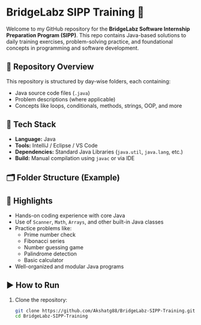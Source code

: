 # BridgeLabz SIPP Training 🚀

Welcome to my GitHub repository for the **BridgeLabz Software Internship Preparation Program (SIPP)**. This repo contains Java-based solutions to daily training exercises, problem-solving practice, and foundational concepts in programming and software development.

## 📁 Repository Overview

This repository is structured by day-wise folders, each containing:

- Java source code files (`.java`)
- Problem descriptions (where applicable)
- Concepts like loops, conditionals, methods, strings, OOP, and more

## 🧰 Tech Stack

- **Language:** Java  
- **Tools:** IntelliJ / Eclipse / VS Code  
- **Dependencies:** Standard Java Libraries (`java.util`, `java.lang`, etc.)  
- **Build:** Manual compilation using `javac` or via IDE  

## 🗂️ Folder Structure (Example)


## 📌 Highlights

- Hands-on coding experience with core Java
- Use of `Scanner`, `Math`, `Arrays`, and other built-in Java classes
- Practice problems like:
  - Prime number check
  - Fibonacci series
  - Number guessing game
  - Palindrome detection
  - Basic calculator
- Well-organized and modular Java programs

## ▶️ How to Run

1. Clone the repository:
   ```bash
   git clone https://github.com/Akshatg88/BridgeLabz-SIPP-Training.git
   cd BridgeLabz-SIPP-Training

